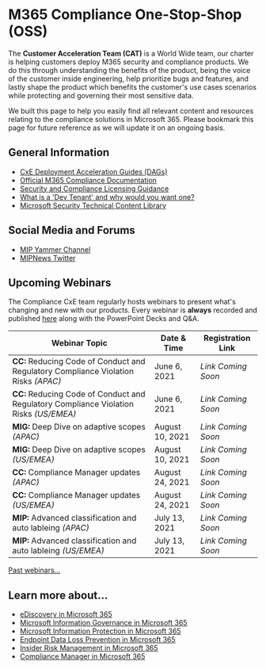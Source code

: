 # M365 Compliance One-Stop-Shop (OSS)

The **Customer Acceleration Team (CAT)** is a World Wide team, our charter is helping customers deploy M365 security and compliance products. We do this through understanding the benefits of the product, being the voice of the customer inside engineering, help prioritize bugs and features,  and lastly shape the product which benefits the customer's use cases scenarios while protecting and governing their most sensitive data.

We built this page to help you easily find all relevant content and resources relating to the compliance solutions in Microsoft 365. Please bookmark this page for future reference as we will update it on an ongoing basis.

## General Information

* [CxE Deployment Acceleration Guides (DAGs)](dag)
* [Official M365 Compliance Documentation](https://docs.microsoft.com/en-us/microsoft-365/compliance/?view=o365-worldwide)
* [Security and Compliance Licensing Guidance](https://docs.microsoft.com/en-us/office365/servicedescriptions/microsoft-365-service-descriptions/microsoft-365-tenantlevel-services-licensing-guidance/microsoft-365-security-compliance-licensing-guidance)
* [What is a 'Dev Tenant' and why would you want one?](https://techcommunity.microsoft.com/t5/microsoft-365-pnp-blog/what-is-a-dev-tenant-and-why-would-you-want-one/ba-p/2036610)
* [Microsoft Security Technical Content Library](https://www.microsoft.com/en-us/security/content-library/)

## Social Media and Forums

* [MIP Yammer Channel](https://aka.ms/MIPC/AskMIPTeam)
* [MIPNews Twitter](https://twitter.com/MIPNews)

## Upcoming Webinars

The Compliance CxE team regularly hosts webinars to present what's changing and new with our products.  Every webinar is **always** recorded and published [here](webinars) along with the PowerPoint Decks and Q&A.

| Webinar Topic | Date & Time | Registration Link | 
| --- | --- | --- |
|**CC:** Reducing Code of Conduct and Regulatory Compliance Violation Risks *(APAC)* | June 6, 2021 | *Link Coming Soon* |
|**CC:** Reducing Code of Conduct and Regulatory Compliance Violation Risks *(US/EMEA)* | June 6, 2021 | *Link Coming Soon* |
|**MIG:** Deep Dive on adaptive scopes *(APAC)* | August 10, 2021 | *Link Coming Soon* |
|**MIG:** Deep Dive on adaptive scopes *(US/EMEA)* | August 10, 2021 | *Link Coming Soon* |
|**CC:** Compliance Manager updates *(APAC)* | August 24, 2021 | *Link Coming Soon* |
|**CC:** Compliance Manager updates *(US/EMEA)* | August 24, 2021 | *Link Coming Soon* |
|**MIP:** Advanced classification and auto lableing *(APAC)* | July 13, 2021 | *Link Coming Soon* |
|**MIP:** Advanced classification and auto lableing *(US/EMEA)* | July 13, 2021 | *Link Coming Soon* |

[Past webinars...](webinars)

## Learn more about...

* [eDiscovery in Microsoft 365](resources\aed)
* [Microsoft Information Governance in Microsoft 365](resources\mig)
* [Microsoft Information Protection in Microsoft 365](resources\mip)
* [Endpoint Data Loss Prevention in Microsoft 365](resources\dlp)
* [Insider Risk Management in Microsoft 365](resources\ir)
* [Compliance Manager in Microsoft 365](resources\cm)